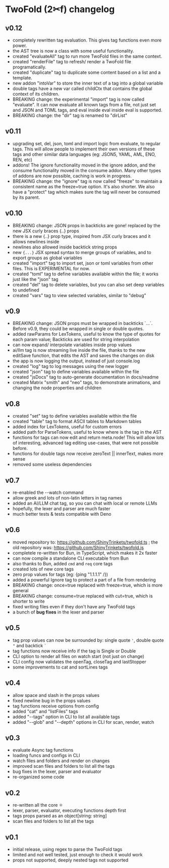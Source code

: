 # TwoFold (2✂︎f) changelog

## v0.12

- completely rewritten tag evaluation. This gives tag functions even more power.
- the AST tree is now a class with some useful functionality.
- created "evaluateAll" tag to run more TwoFold files in the same context.
- created "renderFile" tag to refresh/ render a TwoFold file programatically.
- created "duplicate" tag to duplicate some content based on a list and a
  template.
- new addon "intoVar" to store the inner text of a tag into a global variable
- double tags have a new var called childCtx that contains the global context
  of its children.
- BREAKING change: the experimental "import" tag is now called "evaluate". It
  can now evaluate all known tags from a file, not just set and JSON and TOML
  tags, and eval inside eval inside eval is supported.
- BREAKING change: the "dir" tag is renamed to "dirList"

## v0.11

- upgrading set, del, json, toml and import logic from evaluate, to regular
  tags. This will allow people to implement their own versions of these tags and
  other similar data languages (eg: JSON5, YAML, AML, ENO, REN, etc)
- addons! The ignore functionality moved in the ignore addon, and the consume
  functionality moved in the consume addon. Many other types of addons are now
  possible, caching is work in progress.
- BREAKING change: the "ignore" tag is now called "freeze" to maintain a
  consistent name as the freeze=true option. It's also shorter. We also have a
  "protect" tag which makes sure the tag will never be consumed by its parent.

## v0.10

- BREAKING change: JSON props in backticks are gone! replaced by the new JSX
  curly braces {..} props
- there is a new {..} prop type, inspired from JSX curly braces and it allows
  newlines inside
- newlines also allowed inside backtick string props
- new `{...}` JSX spread syntax to merge groups of variables, and to export
  groups as global variables
- created "import" tag to import set, json or toml variables from other files.
  This is EXPERIMENTAL for now.
- created "toml" tag to define variables available within the file; it works
  just like the "json" tag
- created "del" tag to delete variables, but you can also set deep variables to
  undefined
- created "vars" tag to view selected variables, similar to "debug"

## v0.9

- BREAKING change: JSON props must be wrapped in backticks \`...\`. Before v0.9,
  they could be wrapped in single or double quotes.
- added rawParams for LexTokens, useful to know the type of quotes for each
  param value; Backticks are used for string interpolation
- can now expand/ interpolate variables inside prop values
- ai/llm tag is now streaming live inside the file, thanks to the new editSave
  function, that edits the AST and saves the changes on disk
- the app is now logging the output, instead of just console.log
- created "log" tag to log messages using the new logger
- created "json" tag to define variables available within the file
- created "jsDocs" tag to auto-generate documentation in docs/readme
- created Matrix "smith" and "neo" tags, to demonstrate animations, and changing
  the node properties and children

## v0.8

- created "set" tag to define variables available within the file
- created "table" tag to format ASCII tables to Markdown tables
- added index for LexTokens, useful for custom errors
- added path for ParseTokens, useful to know where is the tag in the AST
- functions for tags can now edit and return meta.node! This will allow lots of
  interesting, advanced tag editing use-cases, that were not possible before.
- functions for double tags now receive zeroText || innerText, makes more sense
- removed some useless dependencies

## v0.7

- re-enabled the --watch command
- allow greek and lots of non-latin letters in tag names
- added an AI/LLM chat tag, so you can chat with local or remote LLMs
- hopefully, the lexer and parser are much faster
- much better tests & tests compatible with Deno

## v0.6

- moved repository to: https://github.com/ShinyTrinkets/twofold.ts ; the old
  repository was: https://github.com/ShinyTrinkets/twofold.js
- completele re-written for Bun, in TypeScript, which makes it 2x faster
- can now compile a standalone CLI executable from Bun
- also thanks to Bun, added `cmd` and `req` core tags
- created lots of new core tags
- zero prop values for tags (eg: {ping "1.1.1.1" /})
- added a powerful Ignore tag to protect a part of a file from rendering
- BREAKING change: once=true replaced with freeze=true, which is more general
- BREAKING change: consume=true replaced with cut=true, which is shorter to
  write
- fixed writing files even if they don't have any TwoFold tags
- a bunch of **bug fixes** in the lexer and parser

## v0.5

- tag prop values can now be surrounded by: single quote `'`, double quote `"`
  and backtick `` ` ``
- tag functions now receive info if the tag is Single or Double
- CLI option to render all files on watch start (not just on change)
- CLI config now validates the openTag, closeTag and lastStopper
- some improvements to cat and sortLines tags

## v0.4

- allow space and slash in the props values
- fixed newline bug in the props values
- tag functions receive options from config
- added "cat" and "listFiles" tags
- added "--tags" option in CLI to list all available tags
- added "--glob" and "--depth" options in CLI for scan, render, watch

## v0.3

- evaluate Async tag functions
- loading funcs and configs in CLI
- watch files and folders and render on changes
- improved scan files and folders to list all the tags
- bug fixes in the lexer, parser and evaluator
- re-organized some code

## v0.2

- re-written all the core ⚛︎
- lexer, parser, evaluator, executing functions depth first
- tags props parsed as an object[string: string]
- scan files and folders to list all the tags

## v0.1

- initial release, using regex to parse the TwoFold tags
- limited and not well tested, just enough to check it would work
- props not supported, deeply nested tags not supported
